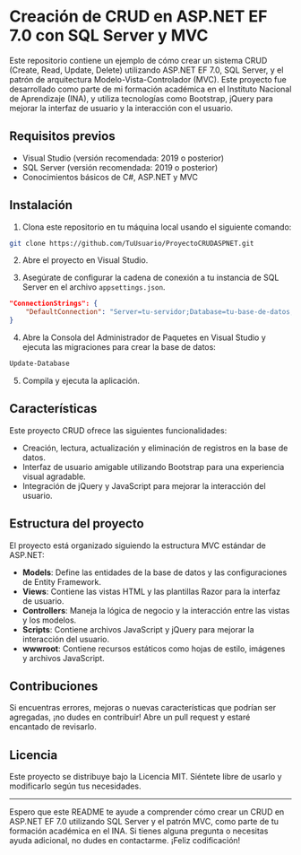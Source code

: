 # Creación de CRUD en ASP.NET EF 7.0 con SQL Server y MVC

Este repositorio contiene un ejemplo de cómo crear un sistema CRUD (Create, Read, Update, Delete) utilizando ASP.NET EF 7.0, SQL Server, y el patrón de arquitectura Modelo-Vista-Controlador (MVC). Este proyecto fue desarrollado como parte de mi formación académica en el Instituto Nacional de Aprendizaje (INA), y utiliza tecnologías como Bootstrap, jQuery para mejorar la interfaz de usuario y la interacción con el usuario.

## Requisitos previos

- Visual Studio (versión recomendada: 2019 o posterior)
- SQL Server (versión recomendada: 2019 o posterior)
- Conocimientos básicos de C#, ASP.NET y MVC

## Instalación

1. Clona este repositorio en tu máquina local usando el siguiente comando:

```bash
git clone https://github.com/TuUsuario/ProyectoCRUDASPNET.git
```

2. Abre el proyecto en Visual Studio.

3. Asegúrate de configurar la cadena de conexión a tu instancia de SQL Server en el archivo `appsettings.json`.

```json
"ConnectionStrings": {
    "DefaultConnection": "Server=tu-servidor;Database=tu-base-de-datos;Trusted_Connection=True;MultipleActiveResultSets=true"
}
```

4. Abre la Consola del Administrador de Paquetes en Visual Studio y ejecuta las migraciones para crear la base de datos:

```bash
Update-Database
```

5. Compila y ejecuta la aplicación.

## Características

Este proyecto CRUD ofrece las siguientes funcionalidades:

- Creación, lectura, actualización y eliminación de registros en la base de datos.
- Interfaz de usuario amigable utilizando Bootstrap para una experiencia visual agradable.
- Integración de jQuery y JavaScript para mejorar la interacción del usuario.

## Estructura del proyecto

El proyecto está organizado siguiendo la estructura MVC estándar de ASP.NET:

- **Models**: Define las entidades de la base de datos y las configuraciones de Entity Framework.
- **Views**: Contiene las vistas HTML y las plantillas Razor para la interfaz de usuario.
- **Controllers**: Maneja la lógica de negocio y la interacción entre las vistas y los modelos.
- **Scripts**: Contiene archivos JavaScript y jQuery para mejorar la interacción del usuario.
- **wwwroot**: Contiene recursos estáticos como hojas de estilo, imágenes y archivos JavaScript.

## Contribuciones

Si encuentras errores, mejoras o nuevas características que podrían ser agregadas, ¡no dudes en contribuir! Abre un pull request y estaré encantado de revisarlo.

## Licencia

Este proyecto se distribuye bajo la Licencia MIT. Siéntete libre de usarlo y modificarlo según tus necesidades.

---

Espero que este README te ayude a comprender cómo crear un CRUD en ASP.NET EF 7.0 utilizando SQL Server y el patrón MVC, como parte de tu formación académica en el INA. Si tienes alguna pregunta o necesitas ayuda adicional, no dudes en contactarme. ¡Feliz codificación!
